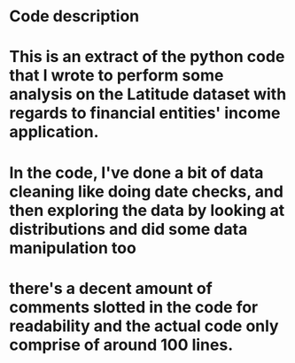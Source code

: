 # Code description

# This is an extract of the python code that I wrote to perform some analysis on the Latitude dataset with regards to financial entities' income application.
# In the code, I've done a bit of data cleaning like doing date checks, and then exploring the data by looking at distributions and did some data manipulation too
# there's a decent amount of comments slotted in the code for readability and the actual code only comprise of around 100 lines.
